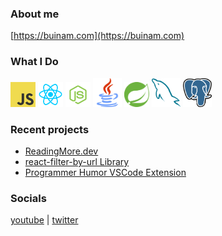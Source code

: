 ### About me
[https://buinam.com](https://buinam.com)

### What I Do

<img src="https://raw.githubusercontent.com/buikhacnam/buikhacnam/main/public/js.png" width="40" height="40" alt="TypeScript" />
<img src="https://raw.githubusercontent.com/buikhacnam/buikhacnam/main/public/react.webp" width="40" height="40" alt="React" />
<img src="https://raw.githubusercontent.com/buikhacnam/buikhacnam/main/public/node.webp" width="40" height="40" alt="Nodejs" />
<img src="https://raw.githubusercontent.com/buikhacnam/buikhacnam/main/public/java.png" width="46" height="46" alt="Java" />
<img src="https://raw.githubusercontent.com/buikhacnam/buikhacnam/main/public/spring.svg" width="40" height="40" alt="Spring" />
<img src="https://raw.githubusercontent.com/buikhacnam/buikhacnam/main/public/mysql2.png" width="46" height="46" alt="MySQL" />
<img src="https://raw.githubusercontent.com/buikhacnam/buikhacnam/main/public/postgre.png" width="46" height="46" alt="Postgre" />



### Recent projects

-   [ReadingMore.dev](https://readingmore.dev)
-   [react-filter-by-url Library](https://www.npmjs.com/package/react-filter-by-url)
-   [Programmer Humor VSCode Extension](https://marketplace.visualstudio.com/items?itemName=CaseyBui.programmerhumor)

### Socials
[youtube](https://www.youtube.com/channel/UCvdDJyJ8twY5EwVSOA8MwMg) | [twitter](https://twitter.com/buikhacnam11)
